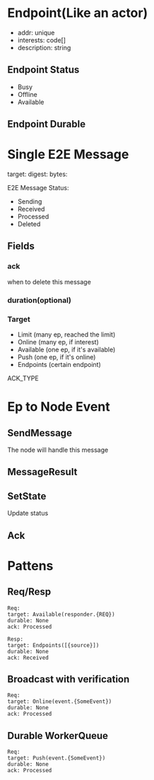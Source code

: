 # Endpoint(Like an actor)
- addr: unique
- interests: code[]
- description: string
## Endpoint Status
- Busy
- Offline
- Available
## Endpoint Durable


# Single E2E Message
target: 
digest: 
bytes: 

E2E Message Status: 

- Sending
- Received
- Processed
- Deleted

## Fields

### ack
when to delete this message
### duration(optional)
### Target
- Limit (many ep, reached the limit)
- Online (many ep, if interest)
- Available (one ep, if it's available)
- Push (one ep, if it's online)
- Endpoints (certain endpoint)

ACK_TYPE


# Ep to Node Event
## SendMessage
The node will handle this message
## MessageResult

## SetState
Update status
## Ack

# Pattens

## Req/Resp
```
Req:
target: Available(responder.{REQ})
durable: None
ack: Processed
```
```
Resp:
target: Endpoints([{source}])
durable: None
ack: Received
```
## Broadcast with verification
```
Req:
target: Online(event.{SomeEvent})
durable: None
ack: Processed
```

## Durable WorkerQueue
```
Req:
target: Push(event.{SomeEvent})
durable: None
ack: Processed
```


